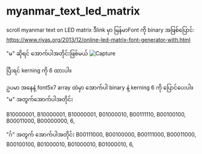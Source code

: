 # myanmar_text_led_matrix
scroll myanmar text on LED matrix
ဒီlink မှာ မြန်မာFont ကို binary အဖြစ်ပြောင်:
https://www.riyas.org/2013/12/online-led-matrix-font-generator-with.html

"မ" ဆိုရင် အောက်ပါအတိုင်းဖြစ်မယ်
![Capture](https://user-images.githubusercontent.com/20748792/117156490-53865180-adf0-11eb-9dd9-0e7327457c4d.PNG)

ပြီးရင် kerning ကို 6 ထားပါ။

ဥပမာ အနေနဲ့
font5x7 array ထဲမှာ အောက်ပါ binary နဲ့ kerning 6 ကို ပြောင်ပေးပါ။
"မ" အတွက်အောက်ပါအတိုင်း

B10000001,
B10000001,
B10000001,
B01000010,
B00111110,
B00100100,
B00011000,
B00000000,
6,

"ဂ်" အတွက် အောက်ပါအတိုင်း
B00111000,
B00100000,
B00111000,
B00011000,
B00100100,
B01000010,
B01000010,
B01000010,
6,
